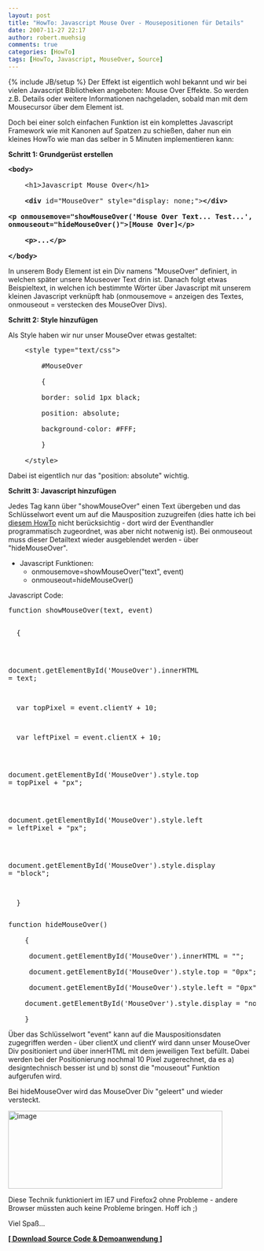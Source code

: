 ```yaml
---
layout: post
title: "HowTo: Javascript Mouse Over - Mousepositionen für Details"
date: 2007-11-27 22:17
author: robert.muehsig
comments: true
categories: [HowTo]
tags: [HowTo, Javascript, MouseOver, Source]
---
```

{% include JB/setup %}
Der Effekt ist eigentlich wohl bekannt und wir bei vielen Javascript Bibliotheken angeboten: Mouse Over Effekte. So werden z.B. Details oder weitere Informationen nachgeladen, sobald man mit dem Mousecursor über dem Element ist.

Doch bei einer solch einfachen Funktion ist ein komplettes Javascript Framework wie mit Kanonen auf Spatzen zu schießen, daher nun ein kleines HowTo wie man das selber in 5 Minuten implementieren kann:

<strong>Schritt 1: Grundgerüst erstellen</strong>
<pre class="csharpcode"><strong>&lt;body&gt;</strong> 

    &lt;h1&gt;Javascript Mouse Over&lt;/h1&gt; 

    <strong>&lt;div</strong> id=<span class="str">"MouseOver"</span> style=<span class="str">"display: none;"</span>&gt;<strong>&lt;/div&gt; 

<strong>&lt;p</strong> onmousemove=<span class="str">"showMouseOver('Mouse Over Text... Test...', event)"</span> 
</strong><strong>onmouseout=<span class="str">"hideMouseOver()"</span>&gt;[Mouse Over<strong>]&lt;/p&gt;</strong> 

</strong>    <strong>&lt;p&gt;...</strong><strong>&lt;/p&gt;</strong> 

<strong>&lt;/body&gt;</strong></pre>
In unserem Body Element ist ein Div namens "MouseOver" definiert, in welchen später unsere Mouseover Text drin ist. Danach folgt etwas Beispieltext, in welchen ich bestimmte Wörter über Javascript mit unserem kleinen Javascript verknüpft hab (onmousemove = anzeigen des Textes, onmouseout = verstecken des MouseOver Divs).

<strong>Schritt 2: Style hinzufügen</strong>

Als Style haben wir nur unser MouseOver etwas gestaltet:
<pre class="csharpcode">    &lt;style type=<span class="str">"text/css"</span>&gt; 

        #MouseOver 

        { 

        border: solid 1px black; 

        position: absolute; 

        background-color: #FFF; 

        } 

    &lt;/style&gt;</pre>
Dabei ist eigentlich nur das "position: absolute" wichtig.

<strong>Schritt 3: Javascript hinzufügen</strong>

Jedes Tag kann über "showMouseOver" einen Text übergeben und das Schlüsselwort event um auf die Mausposition zuzugreifen (dies hatte ich bei <a target="_blank" href="{{BASE_PATH}}/2007/10/31/howto-mauseingaben-javascript-wie-bastelt-man-ein-paint-mit-javascript/">diesem HowTo</a> nicht berücksichtig - dort wird der Eventhandler programmatisch zugeordnet, was aber nicht notwenig ist). Bei onmouseout muss dieser Detailtext wieder ausgeblendet werden - über "hideMouseOver".
<ul>
	<li>Javascript Funktionen:
<ul>
	<li>onmousemove=showMouseOver("text", event)</li>
	<li>onmouseout=hideMouseOver()</li>
</ul>
</li>
</ul>
Javascript Code:
<pre class="csharpcode">
function showMouseOver(text, <span class="kwrd">event</span>) 

    { 

     document.getElementById(<span class="str">'MouseOver'</span>).innerHTML = text; 

     var topPixel = <span class="kwrd">event</span>.clientY + 10; 

     var leftPixel = <span class="kwrd">event</span>.clientX + 10; 

     document.getElementById(<span class="str">'MouseOver'</span>).style.top = topPixel + <span class="str">"px"</span>; 

     document.getElementById(<span class="str">'MouseOver'</span>).style.left = leftPixel + <span class="str">"px"</span>; 

     document.getElementById(<span class="str">'MouseOver'</span>).style.display = <span class="str">"block"</span>; 

    }</pre>
<pre class="csharpcode">
function hideMouseOver() 

    { 

     document.getElementById(<span class="str">'MouseOver'</span>).innerHTML = <span class="str">""</span>; 

     document.getElementById(<span class="str">'MouseOver'</span>).style.top = <span class="str">"0px"</span>; 

     document.getElementById(<span class="str">'MouseOver'</span>).style.left = <span class="str">"0px"</span>; 

    document.getElementById(<span class="str">'MouseOver'</span>).style.display = <span class="str">"none"</span>; 

    }</pre>
Über das Schlüsselwort "event" kann auf die Mauspositionsdaten zugegriffen werden - über clientX und clientY wird dann unser MouseOver Div positioniert und über innerHTML mit dem jeweiligen Text befüllt. Dabei werden bei der Positionierung nochmal 10 Pixel zugerechnet, da es a) designtechnisch besser ist und b) sonst die "mouseout" Funktion aufgerufen wird.

Bei hideMouseOver wird das MouseOver Div "geleert" und wieder versteckt.

<a atomicselection="true" href="{{BASE_PATH}}/assets/wp-images/image169.png"><img border="0" width="436" src="{{BASE_PATH}}/assets/wp-images/image-thumb148.png" alt="image" height="158" style="border: 0px" /></a>

Diese Technik funktioniert im IE7 und Firefox2 ohne Probleme - andere Browser müssten auch keine Probleme bringen. Hoff ich ;)

Viel Spaß...

<strong><a target="_blank" href="http://code-developer.de/democode/javascriptmouseover/default.htm">[ Download Source Code &amp; Demoanwendung ]</a></strong>
